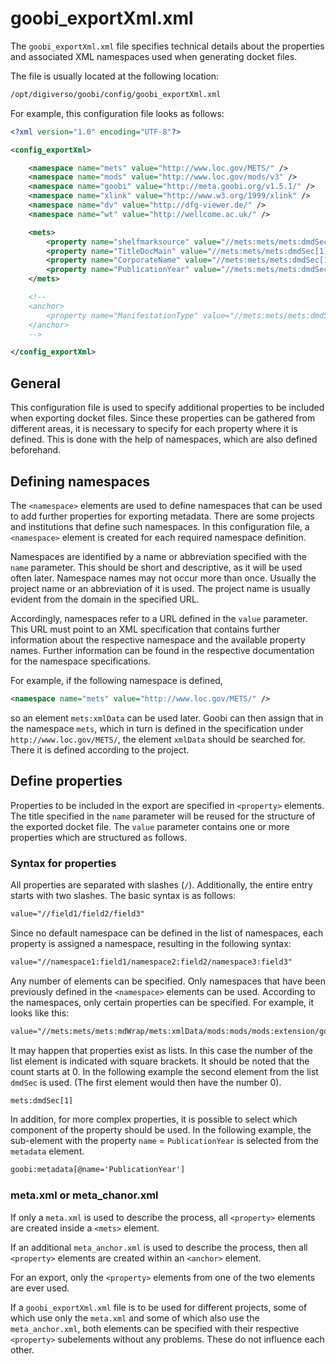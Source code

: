 # goobi_exportXml.xml

The `goobi_exportXml.xml` file specifies technical details about the properties and associated XML namespaces used when generating docket files.

The file is usually located at the following location:

```bash
/opt/digiverso/goobi/config/goobi_exportXml.xml
```

For example, this configuration file looks as follows:

```xml
<?xml version="1.0" encoding="UTF-8"?>

<config_exportXml>

	<namespace name="mets" value="http://www.loc.gov/METS/" />
	<namespace name="mods" value="http://www.loc.gov/mods/v3" />
	<namespace name="goobi" value="http://meta.goobi.org/v1.5.1/" />
	<namespace name="xlink" value="http://www.w3.org/1999/xlink" />
	<namespace name="dv" value="http://dfg-viewer.de/" />
	<namespace name="wt" value="http://wellcome.ac.uk/" />

	<mets>
		<property name="shelfmarksource" value="//mets:mets/mets:dmdSec[1]/mets:mdWrap/mets:xmlData/mods:mods/mods:extension/goobi:goobi/goobi:metadata[@name='shelfmarksource']" />
		<property name="TitleDocMain" value="//mets:mets/mets:dmdSec[1]/mets:mdWrap/mets:xmlData/mods:mods/mods:extension/goobi:goobi/goobi:metadata[@name='TitleDocMain']" />
		<property name="CorporateName" value="//mets:mets/mets:dmdSec[1]/mets:mdWrap/mets:xmlData/mods:mods/mods:extension/goobi:goobi/goobi:metadata[@name='CorporateName']" />
		<property name="PublicationYear" value="//mets:mets/mets:dmdSec[1]/mets:mdWrap/mets:xmlData/mods:mods/mods:extension/goobi:goobi/goobi:metadata[@name='PublicationYear']" />
	</mets>

	<!--
	<anchor>
		<property name="ManifestationType" value="//mets:mets/mets:dmdSec[1]/mets:mdWrap/mets:xmlData/mods:mods/mods:extension/goobi:goobi/goobi:metadata[@name='_ManifestationType']" />
	</anchor>
	-->

</config_exportXml>
```

## General

This configuration file is used to specify additional properties to be included when exporting docket files. Since these properties can be gathered from different areas, it is necessary to specify for each property where it is defined. This is done with the help of namespaces, which are also defined beforehand.

## Defining namespaces

The `<namespace>` elements are used to define namespaces that can be used to add further properties for exporting metadata. There are some projects and institutions that define such namespaces. In this configuration file, a `<namespace>` element is created for each required namespace definition.

Namespaces are identified by a name or abbreviation specified with the `name` parameter. This should be short and descriptive, as it will be used often later. Namespace names may not occur more than once. Usually the project name or an abbreviation of it is used. The project name is usually evident from the domain in the specified URL.

Accordingly, namespaces refer to a URL defined in the `value` parameter. This URL must point to an XML specification that contains further information about the respective namespace and the available property names. Further information can be found in the respective documentation for the namespace specifications.

For example, if the following namespace is defined,

```xml
<namespace name="mets" value="http://www.loc.gov/METS/" />
```

so an element `mets:xmlData` can be used later. Goobi can then assign that in the namespace `mets`, which in turn is defined in the specification under `http://www.loc.gov/METS/`, the element `xmlData` should be searched for. There it is defined according to the project.

## Define properties

Properties to be included in the export are specified in `<property>` elements. The title specified in the `name` parameter will be reused for the structure of the exported docket file. The `value` parameter contains one or more properties which are structured as follows.

### Syntax for properties

All properties are separated with slashes (`/`). Additionally, the entire entry starts with two slashes. The basic syntax is as follows:

```xml
value="//field1/field2/field3"
```

Since no default namespace can be defined in the list of namespaces, each property is assigned a namespace, resulting in the following syntax:

```xml
value="//namespace1:field1/namespace2:field2/namespace3:field3"
```

Any number of elements can be specified. Only namespaces that have been previously defined in the `<namespace>` elements can be used. According to the namespaces, only certain properties can be specified. For example, it looks like this:

```xml
value="//mets:mets/mets:mdWrap/mets:xmlData/mods:mods/mods:extension/goobi:goobi"
```

It may happen that properties exist as lists. In this case the number of the list element is indicated with square brackets. It should be noted that the count starts at 0. In the following example the second element from the list `dmdSec` is used. (The first element would then have the number 0).

```xml
mets:dmdSec[1]
```

In addition, for more complex properties, it is possible to select which component of the property should be used. In the following example, the sub-element with the property `name` = `PublicationYear` is selected from the `metadata` element.

```xml
goobi:metadata[@name='PublicationYear']
```

### meta.xml or meta_chanor.xml

If only a `meta.xml` is used to describe the process, all `<property>` elements are created inside a `<mets>` element.

If an additional `meta_anchor.xml` is used to describe the process, then all `<property>` elements are created within an `<anchor>` element.

For an export, only the `<property>` elements from one of the two elements are ever used.

If a `goobi_exportXml.xml` file is to be used for different projects, some of which use only the `meta.xml` and some of which also use the `meta_anchor.xml`, both elements can be specified with their respective `<property>` subelements without any problems. These do not influence each other.